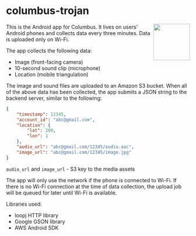 # columbus-trojan
<img src="https://cloud.githubusercontent.com/assets/7417870/12315404/6dd58120-bab5-11e5-8a10-d5fec03d38d2.gif" width="100" align="right">

This is the Android app for Columbus. It lives on users' Android phones and collects data every three minutes. Data is uploaded only on Wi-Fi.

The app collects the following data:
- Image (front-facing camera)
- 10-second sound clip (microphone)
- Location (mobile triangulation)

The image and sound files are uploaded to an Amazon S3 bucket. When all of the above data has been collected, the app submits a JSON string to the backend server, similar to the following:

```json
{
    "timestamp": 12345,
    "account_id": "abc@gmail.com",
    "location": {
        "lat": 200,
        "lon": 1
    },
    "audio_url": "abc@gmail.com/12345/audio.aac",
    "image_url": "abc@gmail.com/12345/image.jpg"
}
```

`audio_url` and `image_url` - S3 key to the media assets

The app will only use the network if the phone is connected to Wi-Fi. If there is no Wi-Fi connection at the time of data collection, the upload job will be queued for later until Wi-Fi is available.

Libraries used:
- loopj HTTP library
- Google GSON library
- AWS Android SDK
